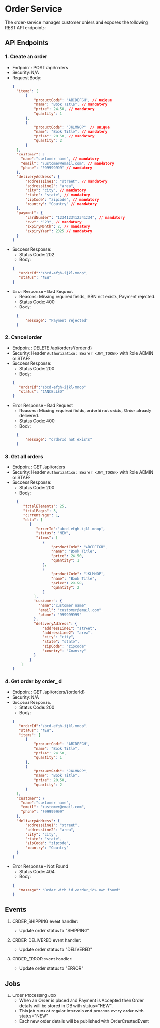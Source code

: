 # Order Service
The order-service manages customer orders and exposes the following REST API endpoints:

## API Endpoints

### 1. Create an order
* Endpoint : POST /api/orders
* Security: N/A
* Request Body:
    ```json
    {
      "items": [
          {
              "productCode": "ABCDEFGH", // unique
              "name": "Book Title", // mandatory
              "price": 24.50, // mandatory
              "quantity": 1
          },
          {
              "productCode": "JKLMNOP", // unique
              "name": "Book Title", // mandatory
              "price": 20.50, // mandatory
              "quantity": 2
          }
      ],
      "customer": {
        "name":"customer name", // mandatory
        "email": "customer@email.com", // mandatory
        "phone": "999999999" // mandatory
      },
      "deliveryAddress": {
          "addressLine1": "street", // mandatory
          "addressLine2": "area",
          "city": "city", // mandatory
          "state": "state", // mandatory
          "zipCode": "zipcode", // mandatory
          "country": "Country" // mandatory
      },
      "payment": {
          "cardNumber": "1234123412341234", // mandatory
          "cvv": "123", // mandatory
          "expiryMonth": 2, // mandatory
          "expiryYear": 2025 // mandatory
      }
    }
    ```
* Success Response:
    * Status Code: 202
    * Body:
    ```json
    {
       "orderId":"abcd-efgh-ijkl-mnop",
       "status": "NEW"
    }
    ```
* Error Response - Bad Request
    * Reasons: Missing required fields, ISBN not exists, Payment rejected.
    * Status Code: 400
    * Body:
    ```json
      {
          "message": "Payment rejected"
      } 
    ```
### 2. Cancel order
* Endpoint : DELETE /api/orders/{orderId}
* Security: Header `Authorization: Bearer <JWT_TOKEN>` with Role ADMIN or STAFF
* Success Response:
    * Status Code: 200
    * Body:
    ```json
    {
       "orderId":"abcd-efgh-ijkl-mnop",
       "status": "CANCELLED"
    }
    ```
* Error Response - Bad Request
    * Reasons: Missing required fields, orderId not exists, Order already delivered.
    * Status Code: 400
    * Body:
    ```json
      {
          "message": "orderId not exists"
      } 
    ```
### 3. Get all orders
* Endpoint : GET /api/orders
* Security: Header `Authorization: Bearer <JWT_TOKEN>` with Role ADMIN or STAFF
* Success Response:
    * Status Code: 200
    * Body:
    ```json
      {
         "totalElements": 25,
         "totalPages": 3,
         "currentPage": 1,
         "data": [  
            {
               "orderId":"abcd-efgh-ijkl-mnop",
               "status": "NEW",
               "items": [
                  {
                      "productCode": "ABCDEFGH",
                      "name": "Book Title",
                      "price": 24.50,
                      "quantity": 1
                  },
                  {
                      "productCode": "JKLMNOP",
                      "name": "Book Title",
                      "price": 20.50,
                      "quantity": 2
                  }
              ],
              "customer": {
                "name":"customer name",
                "email": "customer@email.com",
                "phone": "999999999"
              },
              "deliveryAddress": {
                  "addressLine1": "street",
                  "addressLine2": "area",
                  "city": "city",
                  "state": "state",
                  "zipCode": "zipcode",
                  "country": "Country"
              }
            }
        ]
    }
    ```
### 4. Get order by order_id
* Endpoint : GET /api/orders/{orderId}
* Security: N/A
* Success Response:
    * Status Code: 200
    * Body:
    ```json
    {
       "orderId":"abcd-efgh-ijkl-mnop",
       "status": "NEW",
       "items": [
          {
              "productCode": "ABCDEFGH",
              "name": "Book Title",
              "price": 24.50,
              "quantity": 1
          },
          {
              "productCode": "JKLMNOP",
              "name": "Book Title",
              "price": 20.50,
              "quantity": 2
          }
      ],
      "customer": {
        "name":"customer name",
        "email": "customer@email.com",
        "phone": "999999999"
      },
      "deliveryAddress": {
          "addressLine1": "street",
          "addressLine2": "area",
          "city": "city",
          "state": "state",
          "zipCode": "zipcode",
          "country": "Country"
      }
    }
    ```
* Error Response - Not Found
    * Status Code: 404
    * Body:
     ```json
    {
        "message": "Order with id <order_id> not found"
    } 
     ```
## Events
1. ORDER_SHIPPING event handler: 
    * Update order status to "SHIPPING"

2. ORDER_DELIVERED event handler: 
    * Update order status to "DELIVERED"

3. ORDER_ERROR event handler: 
    * Update order status to "ERROR"

## Jobs
1. Order Processing Job
    * When an Order is placed and Payment is Accepted then Order details will be stored in DB with status="NEW".
    * This job runs at regular intervals and process every order with status="NEW"
    * Each new order details will be published with OrderCreatedEvent 
